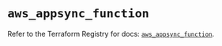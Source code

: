 # `aws_appsync_function`

Refer to the Terraform Registry for docs: [`aws_appsync_function`](https://registry.terraform.io/providers/hashicorp/aws/4.54.0/docs/resources/appsync_function).
